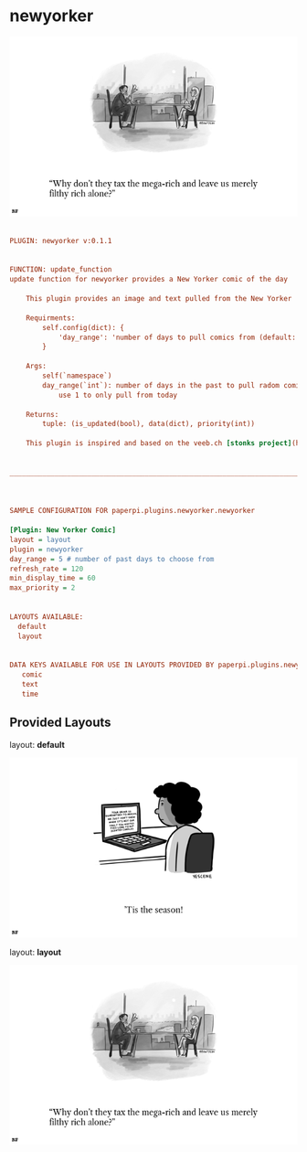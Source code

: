 # newyorker

![sample image for plugin newyorker](./newyorker.layout-sample.png)
```ini
 
PLUGIN: newyorker v:0.1.1

 
FUNCTION: update_function
update function for newyorker provides a New Yorker comic of the day
    
    This plugin provides an image and text pulled from the New Yorker 
    
    Requirments:
        self.config(dict): {
            'day_range': 'number of days to pull comics from (default: 5)',
        }    
    
    Args:
        self(`namespace`)
        day_range(`int`): number of days in the past to pull radom comic and text from
            use 1 to only pull from today
        
    Returns:
        tuple: (is_updated(bool), data(dict), priority(int))
    
    This plugin is inspired and based on the veeb.ch [stonks project](https://github.com/veebch/stonks)
        
    
___________________________________________________________________________
 
 

SAMPLE CONFIGURATION FOR paperpi.plugins.newyorker.newyorker

[Plugin: New Yorker Comic]
layout = layout
plugin = newyorker
day_range = 5 # number of past days to choose from
refresh_rate = 120
min_display_time = 60
max_priority = 2

 
LAYOUTS AVAILABLE:
  default
  layout
 

DATA KEYS AVAILABLE FOR USE IN LAYOUTS PROVIDED BY paperpi.plugins.newyorker.newyorker:
   comic
   text
   time
```

## Provided Layouts

layout: **default**

![sample image for plugin default](./newyorker.default-sample.png) 


layout: **layout**

![sample image for plugin layout](./newyorker.layout-sample.png) 



